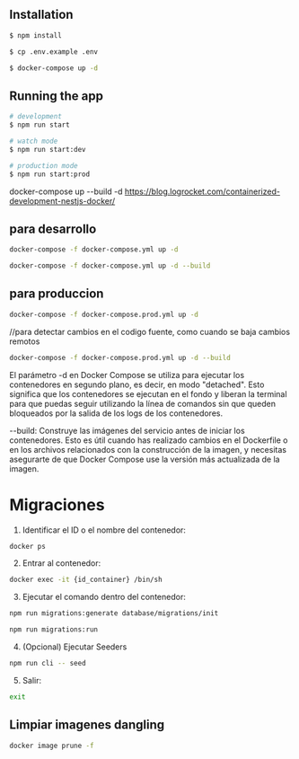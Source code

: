 ## Installation

```bash
$ npm install
```

```bash
$ cp .env.example .env
```

```bash
$ docker-compose up -d
```

## Running the app

```bash
# development
$ npm run start

# watch mode
$ npm run start:dev

# production mode
$ npm run start:prod
```

docker-compose up --build -d
https://blog.logrocket.com/containerized-development-nestjs-docker/

## para desarrollo

```bash
docker-compose -f docker-compose.yml up -d
```

```bash
docker-compose -f docker-compose.yml up -d --build
```

## para produccion

```bash
docker-compose -f docker-compose.prod.yml up -d
```

//para detectar cambios en el codigo fuente, como cuando se baja cambios remotos

```bash
docker-compose -f docker-compose.prod.yml up -d --build
```

El parámetro -d en Docker Compose se utiliza para ejecutar los contenedores en segundo plano, es decir, en modo "detached". Esto significa que los contenedores se ejecutan en el fondo y liberan la terminal para que puedas seguir utilizando la línea de comandos sin que queden bloqueados por la salida de los logs de los contenedores.

--build: Construye las imágenes del servicio antes de iniciar los contenedores. Esto es útil cuando has realizado cambios en el Dockerfile o en los archivos relacionados con la construcción de la imagen, y necesitas asegurarte de que Docker Compose use la versión más actualizada de la imagen.

# Migraciones

1. Identificar el ID o el nombre del contenedor:

```bash
docker ps
```

2. Entrar al contenedor:

```bash
docker exec -it {id_container} /bin/sh
```

3. Ejecutar el comando dentro del contenedor:

```bash
npm run migrations:generate database/migrations/init
```

```bash
npm run migrations:run
```

4. (Opcional) Ejecutar Seeders

```bash
npm run cli -- seed
```

5. Salir:

```bash
exit
```

## Limpiar imagenes dangling

```bash
docker image prune -f
```
